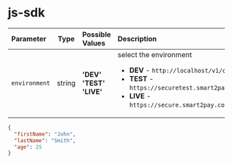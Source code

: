# js-sdk

| Parameter         | Type      | Possible Values                       | Description               |
| :---              | :---:     | :---                                  | :---                      |
| `environment`     | string    | **'DEV'** **'TEST'** **'LIVE'** | select the environment <br /><ul><li>**DEV** - `http://localhost/v1/card/authenticate`</li><li>**TEST** - `https://securetest.smart2pay.com/v1/card/authenticate`</li><li>**LIVE** - `https://secure.smart2pay.com/v1/card/authenticate`</li></ul>    |


```json
{
  "firstName": "John",
  "lastName": "Smith",
  "age": 25
}
```
